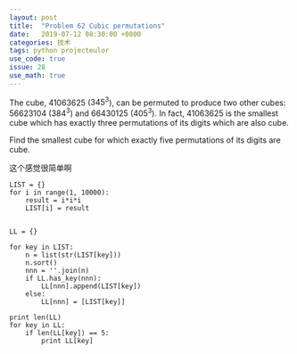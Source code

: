 ```yaml
---
layout: post
title:  "Problem 62 Cubic permutations"
date:   2019-07-12 08:30:00 +0800
categories: 技术
tags: python projecteulor
use_code: true
issue: 28
use_math: true
---
```

The cube, 41063625 ($345^3$), can be permuted to produce two other cubes: 56623104 ($384^3$) and 66430125 ($405^3$). In fact, 41063625 is the smallest cube which has exactly three permutations of its digits which are also cube.

Find the smallest cube for which exactly five permutations of its digits are cube.
<!--more-->
这个感觉很简单啊

    LIST = {}
    for i in range(1, 10000):
        result = i*i*i
        LIST[i] = result


    LL = {}

    for key in LIST:
        n = list(str(LIST[key]))
        n.sort()
        nnn = ''.join(n)
        if LL.has_key(nnn):
            LL[nnn].append(LIST[key])
        else:
            LL[nnn] = [LIST[key]]

    print len(LL)
    for key in LL:
        if len(LL[key]) == 5:
            print LL[key]

